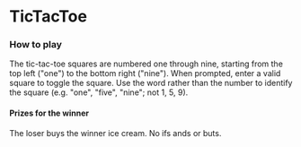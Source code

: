 # TicTacToe

### How to play  
The tic-tac-toe squares are numbered one through nine, starting from the top left ("one") to the bottom right ("nine"). When prompted, enter a valid square to toggle the square. Use the word rather than the number to identify the square (e.g. "one", "five", "nine"; not 1, 5, 9).

#### Prizes for the winner  
The loser buys the winner ice cream. No ifs ands or buts.